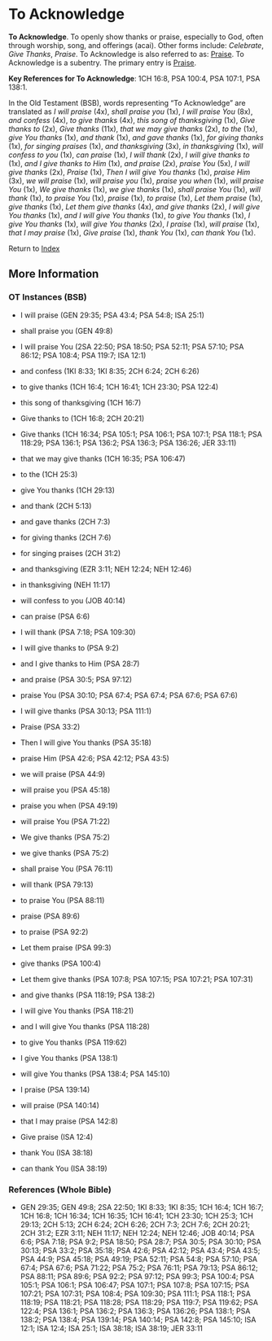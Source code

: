 # To Acknowledge
**To Acknowledge**. 
To openly show thanks or praise, especially to God, often through worship, song, and offerings (acai). 
Other forms include: 
*Celebrate*, *Give Thanks*, *Praise*. 
To Acknowledge is also referred to as: 
[Praise](Praise.md). 
To Acknowledge is a subentry. The primary entry is 
[Praise](Praise.md). 


**Key References for To Acknowledge**: 
1CH 16:8, PSA 100:4, PSA 107:1, PSA 138:1. 


In the Old Testament (BSB), words representing “To Acknowledge” are translated as 
*I will praise* (4x), *shall praise you* (1x), *I will praise You* (8x), *and confess* (4x), *to give thanks* (4x), *this song of thanksgiving* (1x), *Give thanks to* (2x), *Give thanks* (11x), *that we may give thanks* (2x), *to the* (1x), *give You thanks* (1x), *and thank* (1x), *and gave thanks* (1x), *for giving thanks* (1x), *for singing praises* (1x), *and thanksgiving* (3x), *in thanksgiving* (1x), *will confess to you* (1x), *can praise* (1x), *I will thank* (2x), *I will give thanks to* (1x), *and I give thanks to Him* (1x), *and praise* (2x), *praise You* (5x), *I will give thanks* (2x), *Praise* (1x), *Then I will give You thanks* (1x), *praise Him* (3x), *we will praise* (1x), *will praise you* (1x), *praise you when* (1x), *will praise You* (1x), *We give thanks* (1x), *we give thanks* (1x), *shall praise You* (1x), *will thank* (1x), *to praise You* (1x), *praise* (1x), *to praise* (1x), *Let them praise* (1x), *give thanks* (1x), *Let them give thanks* (4x), *and give thanks* (2x), *I will give You thanks* (1x), *and I will give You thanks* (1x), *to give You thanks* (1x), *I give You thanks* (1x), *will give You thanks* (2x), *I praise* (1x), *will praise* (1x), *that I may praise* (1x), *Give praise* (1x), *thank You* (1x), *can thank You* (1x). 




Return to [Index](00-Index.md)

## More Information

### OT Instances (BSB)

* I will praise (GEN 29:35; PSA 43:4; PSA 54:8; ISA 25:1)

* shall praise you (GEN 49:8)

* I will praise You (2SA 22:50; PSA 18:50; PSA 52:11; PSA 57:10; PSA 86:12; PSA 108:4; PSA 119:7; ISA 12:1)

* and confess (1KI 8:33; 1KI 8:35; 2CH 6:24; 2CH 6:26)

* to give thanks (1CH 16:4; 1CH 16:41; 1CH 23:30; PSA 122:4)

* this song of thanksgiving (1CH 16:7)

* Give thanks to (1CH 16:8; 2CH 20:21)

* Give thanks (1CH 16:34; PSA 105:1; PSA 106:1; PSA 107:1; PSA 118:1; PSA 118:29; PSA 136:1; PSA 136:2; PSA 136:3; PSA 136:26; JER 33:11)

* that we may give thanks (1CH 16:35; PSA 106:47)

* to the (1CH 25:3)

* give You thanks (1CH 29:13)

* and thank (2CH 5:13)

* and gave thanks (2CH 7:3)

* for giving thanks (2CH 7:6)

* for singing praises (2CH 31:2)

* and thanksgiving (EZR 3:11; NEH 12:24; NEH 12:46)

* in thanksgiving (NEH 11:17)

* will confess to you (JOB 40:14)

* can praise (PSA 6:6)

* I will thank (PSA 7:18; PSA 109:30)

* I will give thanks to (PSA 9:2)

* and I give thanks to Him (PSA 28:7)

* and praise (PSA 30:5; PSA 97:12)

* praise You (PSA 30:10; PSA 67:4; PSA 67:4; PSA 67:6; PSA 67:6)

* I will give thanks (PSA 30:13; PSA 111:1)

* Praise (PSA 33:2)

* Then I will give You thanks (PSA 35:18)

* praise Him (PSA 42:6; PSA 42:12; PSA 43:5)

* we will praise (PSA 44:9)

* will praise you (PSA 45:18)

* praise you when (PSA 49:19)

* will praise You (PSA 71:22)

* We give thanks (PSA 75:2)

* we give thanks (PSA 75:2)

* shall praise You (PSA 76:11)

* will thank (PSA 79:13)

* to praise You (PSA 88:11)

* praise (PSA 89:6)

* to praise (PSA 92:2)

* Let them praise (PSA 99:3)

* give thanks (PSA 100:4)

* Let them give thanks (PSA 107:8; PSA 107:15; PSA 107:21; PSA 107:31)

* and give thanks (PSA 118:19; PSA 138:2)

* I will give You thanks (PSA 118:21)

* and I will give You thanks (PSA 118:28)

* to give You thanks (PSA 119:62)

* I give You thanks (PSA 138:1)

* will give You thanks (PSA 138:4; PSA 145:10)

* I praise (PSA 139:14)

* will praise (PSA 140:14)

* that I may praise (PSA 142:8)

* Give praise (ISA 12:4)

* thank You (ISA 38:18)

* can thank You (ISA 38:19)



### References (Whole Bible)

* GEN 29:35; GEN 49:8; 2SA 22:50; 1KI 8:33; 1KI 8:35; 1CH 16:4; 1CH 16:7; 1CH 16:8; 1CH 16:34; 1CH 16:35; 1CH 16:41; 1CH 23:30; 1CH 25:3; 1CH 29:13; 2CH 5:13; 2CH 6:24; 2CH 6:26; 2CH 7:3; 2CH 7:6; 2CH 20:21; 2CH 31:2; EZR 3:11; NEH 11:17; NEH 12:24; NEH 12:46; JOB 40:14; PSA 6:6; PSA 7:18; PSA 9:2; PSA 18:50; PSA 28:7; PSA 30:5; PSA 30:10; PSA 30:13; PSA 33:2; PSA 35:18; PSA 42:6; PSA 42:12; PSA 43:4; PSA 43:5; PSA 44:9; PSA 45:18; PSA 49:19; PSA 52:11; PSA 54:8; PSA 57:10; PSA 67:4; PSA 67:6; PSA 71:22; PSA 75:2; PSA 76:11; PSA 79:13; PSA 86:12; PSA 88:11; PSA 89:6; PSA 92:2; PSA 97:12; PSA 99:3; PSA 100:4; PSA 105:1; PSA 106:1; PSA 106:47; PSA 107:1; PSA 107:8; PSA 107:15; PSA 107:21; PSA 107:31; PSA 108:4; PSA 109:30; PSA 111:1; PSA 118:1; PSA 118:19; PSA 118:21; PSA 118:28; PSA 118:29; PSA 119:7; PSA 119:62; PSA 122:4; PSA 136:1; PSA 136:2; PSA 136:3; PSA 136:26; PSA 138:1; PSA 138:2; PSA 138:4; PSA 139:14; PSA 140:14; PSA 142:8; PSA 145:10; ISA 12:1; ISA 12:4; ISA 25:1; ISA 38:18; ISA 38:19; JER 33:11



